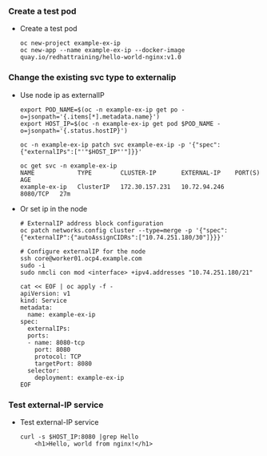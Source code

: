 ### Create a test pod
* Create a test pod
  ```
  oc new-project example-ex-ip
  oc new-app --name example-ex-ip --docker-image quay.io/redhattraining/hello-world-nginx:v1.0
  ```

### Change the existing svc type to externalip
* Use node ip as externalIP  
  ```
  export POD_NAME=$(oc -n example-ex-ip get po -o=jsonpath='{.items[*].metadata.name}')
  export HOST_IP=$(oc -n example-ex-ip get pod $POD_NAME -o=jsonpath='{.status.hostIP}')

  oc -n example-ex-ip patch svc example-ex-ip -p '{"spec":{"externalIPs":["'"$HOST_IP"'"]}}'

  oc get svc -n example-ex-ip
  NAME            TYPE        CLUSTER-IP       EXTERNAL-IP    PORT(S)    AGE
  example-ex-ip   ClusterIP   172.30.157.231   10.72.94.246   8080/TCP   27m
  ```

* Or set ip in the node
  ```
  # ExternalIP address block configuration
  oc patch networks.config cluster --type=merge -p '{"spec":{"externalIP":{"autoAssignCIDRs":["10.74.251.180/30"]}}}'

  # Configure externalIP for the node
  ssh core@worker01.ocp4.example.com
  sudo -i
  sudo nmcli con mod <interface> +ipv4.addresses "10.74.251.180/21"

  cat << EOF | oc apply -f -
  apiVersion: v1
  kind: Service
  metadata:
    name: example-ex-ip
  spec:
    externalIPs:
    ports:
    - name: 8080-tcp
      port: 8080
      protocol: TCP
      targetPort: 8080
    selector:
      deployment: example-ex-ip
  EOF
  ```

### Test external-IP service
* Test external-IP service
  ```
  curl -s $HOST_IP:8080 |grep Hello
      <h1>Hello, world from nginx!</h1>
  ```

